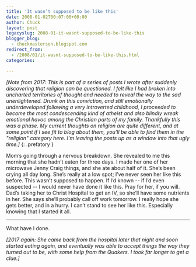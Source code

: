 ```yaml
---
title: 'It wasn’t supposed to be like this'
date: 2008-01-02T00:07:00+00:00
author: Chuck
layout: post
legacyslug: 2008-01-it-wasnt-supposed-to-be-like-this
blogger_blog:
  - chuckmasterson.blogspot.com
redirect_from:
  - /2008/01/it-wasnt-supposed-to-be-like-this.html
categories:

---
```

*[Note from 2017: This is part of a series of posts I wrote after suddenly
discovering that religion can be questioned. I felt like I had broken into
uncharted territories of thought and needed to reveal the way to the sad
unenlightened. Drunk on this conviction, and still emotionally underdeveloped
following a very introverted childhood, I proceeded to become the most
condescending kind of atheist and also blindly wreak emotional havoc among the
Christian parts of my family. Thankfully this was a phase. My current thoughts
on religion are quite different, and at some point if I see fit to blog about
them, you'll be able to find them in the "religion" category here. I'm leaving
the posts up as a window into that ugly time.]*
{: .prefatory }

Mom’s going through a nervous breakdown. She revealed to me this morning that
she hadn’t eaten for three days. I made her one of her microwave Jenny Craig
things, and she ate about half of it. She’s been crying all day long. She’s
really at a low spot; I’ve never seen her like this before. This wasn’t
supposed to happen. If I’d known -- if I’d even suspected -- I would never have
done it like this. Pray for her, if you will. Dad’s taking her to Christ
Hospital to get an IV, so she’ll have some nutrients in her. She says she’ll
probably call off work tomorrow. I really hope she gets better, and in a hurry.
I can’t stand to see her like this. Especially knowing that I started it all.


* * *


What have I done.

*[2017 again: She came back from the hospital later that night and soon started
eating again, and eventually was able to accept things the way they turned out
to be, with some help from the Quakers. I took far longer to get a clue.]*
